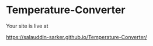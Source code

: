 # Temperature-Converter
Your site is live at

https://salauddin-sarker.github.io/Temperature-Converter/
